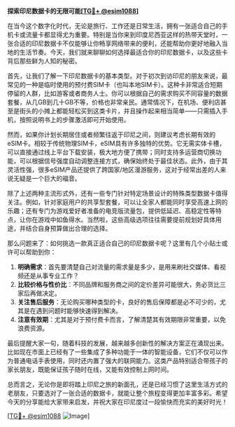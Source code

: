 **探索印尼数据卡的无限可能[[TG💪+ @esim1088](https://t.me/s/esim1088)]**

在当今这个数字化时代，无论是旅行、工作还是日常生活，拥有一张适合自己的手机卡或流量卡都显得尤为重要。特别是当你来到印度尼西亚这样的热带天堂时，一张合适的印尼数据卡不仅能够让你畅享网络带来的便利，还能帮助你更好地融入当地的生活节奏。今天，我们就来聊聊如何选择最适合你的印尼数据卡，以及这些卡背后那些鲜为人知的秘密。

首先，让我们了解一下印尼数据卡的基本类型。对于初次到访印尼的朋友来说，最常见的一种是临时使用的预付费SIM卡（也叫本地SIM卡）。这种卡非常适合短期停留的人群，比如游客或者商务人士。你可以根据自己的需求购买不同容量的数据套餐，从几GB到几十GB不等，价格也非常亲民。通常情况下，在机场、便利店甚至是街头的小摊上都能轻松买到这类卡片，并且操作起来相当简单——只需插入手机，按照说明书上的步骤激活即可开始使用。

然而，如果你计划长期居住或者频繁往返于印尼之间，则建议考虑长期有效的eSIM卡。相较于传统物理SIM卡，eSIM具有许多独特的优势。它无需实体卡槽，可以直接通过线上平台下载安装，极大地方便了携带；同时支持多运营商切换功能，可以根据信号强度自动调整连接方式，确保始终处于最佳状态。此外，由于其灵活性强，很多eSIM产品还提供了跨国家/地区漫游服务，这对于经常出差的人来说无疑是一个巨大的福音。

除了上述两种主流形式外，还有一些专门针对特定场景设计的特殊类型数据卡值得关注。例如，针对家庭用户的共享型套餐，可以让全家人都能同时享受高速上网的乐趣；还有专门为游戏爱好者准备的电竞版流量包，提供低延迟、高稳定性等特点，让你在游戏中如鱼得水。当然啦，这些高级选项往往需要提前规划好具体用途，并结合自身预算做出合理的选择。

那么问题来了：如何挑选一款真正适合自己的印尼数据卡呢？这里有几个小贴士或许可以帮助到你：

1. **明确需求**：首先要清楚自己对流量的需求量是多少，是用来刷社交媒体、看视频还是从事专业工作？
2. **比较价格与性价比**：不同品牌和服务商之间的定价差异可能很大，务必货比三家后再做决定。
3. **关注售后服务**：无论购买哪种类型的卡，良好的售后保障都是必不可少的，尤其是在遇到问题时能够快速得到解决。
4. **注意有效期**：尤其是对于预付费卡而言，了解清楚其有效期限非常重要，以免浪费资源。

最后提醒大家一句，随着科技的发展，越来越多创新性的解决方案正在涌现出来。比如现在市面上已经有了一些集成了多种功能于一体的智能设备，它们不仅可以作为普通电话手表使用，同时还内置了强大的联网能力。这类产品特别适合带孩子的家长朋友，既能保证孩子随时在线，又能有效控制上网时间。

总而言之，无论你是即将踏上印尼之旅的新面孔，还是已经习惯了这里生活方式的老朋友，只要选对了一张合适的数据卡，就能让整个旅程变得更加丰富多彩。希望今天的分享能给大家带来启发，并祝大家在印尼度过一段愉快而充实的美好时光！

[[TG💪+ @esim1088](https://t.me/s/esim1088) ![Image](https://i.postimg.cc/4NQfJmqS/Snipaste-2025-05-13-00-14-12.png)]